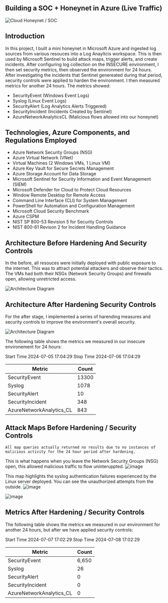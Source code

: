 
## Building a SOC + Honeynet in Azure (Live Traffic)
![Cloud Honeynet / SOC](https://i.imgur.com/ZWxe03e.jpg)

## Introduction 

In this project, I built a mini honeynet in Microsoft Azure and ingested log sources from various resouces into a Log Anayltcis workspace. This is then used by Microsoft Sentinel to build attack maps, trigger alerts, and create incidents. After configuring log collection on the INSECURE environment, I then set security metrics, then observed the environment for 24 hours. After investigating the incidents that Sentinel genereated during that period, security controls were applied to harden the environment. I then measured metrics for another 24 hours. The metrics showed:

- SecurityEvent (Windows Event Logs)
- Syslog (Linux Event Logs)
- SecurityAlert (Log Analytics Alerts Triggered)
- SecurityIncident (Incidents Created by Sentinel)
- AzureNetworkAnalyticsCL (Malicious flows allowed into our honeynet)



## Technologies, Azure Components, and Regulations Employed 

- Azure Network Security Groups (NSG)
- Azure Virtual Network (VNet)
- Virtual Machines (2 Windows VMs, 1 Linux VM)
- Azure Key Vault for Secure Secrets Management
- Azure Storage Account for Data Storage
- Microsoft Sentinel for Security Information and Event Management (SIEM)
- Microsoft Defender for Cloud to Protect Cloud Resources
- Window Remote Desktop for Remote Access
- Command Line Interface (CLI) for System Management
- PowerShell for Automation and Configuration Management
- Microsoft Cloud Security Benchmark
- Azure CSPM
- NIST SP 800-53 Revision 5 for Security Controls
- NIST 800-61 Revison 2 for Incident Handling Guidance

 ## Architecture Before Hardening And Security Controls 
In the before, all resouces were initially deployed with public exposure to the internet. This was to attract potential attackers and observe their tactics. The VMs had both their NSGs (Network Security Groups) 
and firewalls open, allowing unretricted access. 

 
![Architecture Diagram](https://i.imgur.com/1tLjWY9.png)

## Architecture After Hardening Security Controls 
For the after stage, I implemented a series of harending measures and security controls to improve the environment's overall security. 


![Architecture Diagram](https://i.imgur.com/ch1cAMU.png)


 

 The following table shows the metrics we measured in our insecure environement for 24 hours:

Start Time 2024-07-05 17:04:29
Stop Time 2024-07-06 17:04:29


| Metric                   | Count
| ------------------------ | -----
| SecurityEvent            | 13300
| Syslog                   | 1078
| SecurityAlert            | 10
| SecurityIncident         | 348
| AzureNetworkAnalytics_CL | 843

## Attack Maps Before Hardening / Security Controls

```All map queries actually returned no results due to no instances of malicious activity for the 24 hour period after hardening.```


This is what happens when you leave the Network Security Groups (NSG) open, this allowed malicious traffic to flow uninteruppted. 
![image](https://github.com/vpolk4/azure-cloud-soc-project-/assets/135063837/5ed37dd4-8f4a-43a1-8948-8bc6daf8c11f)


This map highlights the syslog authentication failures experienced by the Linux server deployed. You can see the unauthorized attempts from the outside.
![image](https://github.com/vpolk4/azure-cloud-soc-project-/assets/135063837/fb0c6329-514f-466f-90d5-d3667cc7d943)



![image](https://github.com/vpolk4/azure-cloud-soc-project-/assets/135063837/35ddb174-e00f-454e-a109-83f6d276d855)











## Metrics After Hardening / Security Controls


The following table shows the metrics we measured in our environment for another 24 hours, but after we have applied security controls:

Start Time 2024-07-07 17:02:29
Stop Time 2024-07-08 17:02:29

| Metric                   | Count
| ------------------------ | -----
| SecurityEvent            | 6,650
| Syslog                   | 26
| SecurityAlert            | 0
| SecurityIncident         | 0
| AzureNetworkAnalytics_CL | 0
















 

